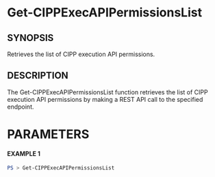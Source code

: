 # Get-CIPPExecAPIPermissionsList
## SYNOPSIS
Retrieves the list of CIPP execution API permissions.
## DESCRIPTION
The Get-CIPPExecAPIPermissionsList function retrieves the list of CIPP execution API permissions by making a REST API call to the specified endpoint.
# PARAMETERS

#### EXAMPLE 1
```powershell
PS > Get-CIPPExecAPIPermissionsList
```

